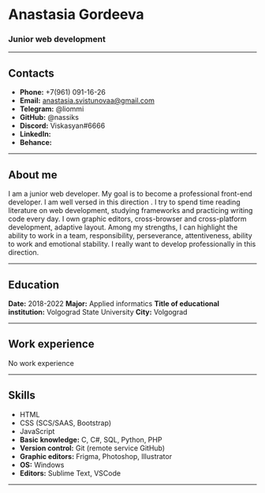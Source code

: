 #  Anastasia Gordeeva #
### Junior web development
***

##  Contacts 
*  **Phone:** +7(961) 091-16-26
*  **Email:** anastasia.svistunovaa@gmail.com
*  **Telegram:** @liommi
*  **GitHub:** @nassiks
*  **Discord:** Viskasyan#6666
*  **LinkedIn:**
*  **Behance:**
***

##  About me

I am a junior web developer. My goal is to become a professional front-end developer.
I am well versed in this direction . I try to spend time reading literature on web development, studying frameworks and practicing writing code every day. I own graphic editors, cross-browser and cross-platform development, adaptive layout. Among my strengths, I can highlight the ability to work in a team, responsibility, perseverance, attentiveness, ability to work and emotional stability. I really want to develop professionally in this direction.
***

## Education

**Date:** 2018-2022
**Major:** Applied informatics
**Title of educational institution:** Volgograd State University
**City:** Volgograd
***

## Work experience

No work experience
***

## Skills
* HTML
* CSS (SCS/SAAS, Bootstrap) 
* JavaScript
* **Basic knowledge:** C, C#, SQL, Python, PHP
* **Version control:** Git (remote service GitHub) 
* **Graphic editors:** Frigma, Photoshop, Illustrator
* **OS:** Windows
* **Editors:** Sublime Text, VSCode
***
